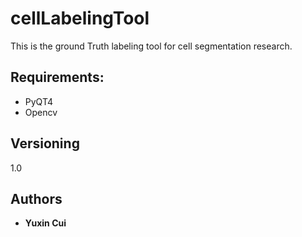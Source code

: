 # cellLabelingTool
This is the ground Truth labeling tool for cell segmentation research.

## Requirements:
* PyQT4
* Opencv
## Versioning
1.0

## Authors

* **Yuxin Cui**

